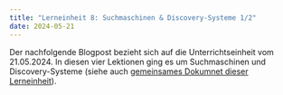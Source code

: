 ```yaml
---
title: "Lerneinheit 8: Suchmaschinen & Discovery-Systeme 1/2"
date: 2024-05-21
---
```


Der nachfolgende Blogpost bezieht sich auf die Unterrichtseinheit vom 21.05.2024. In diesen vier Lektionen ging es um Suchmaschinen und Discovery-Systeme (siehe auch [gemeinsames Dokumnet dieser Lerneinheit](https://pad.gwdg.de/HW9D520ORJu79RoIEueNCw)).
